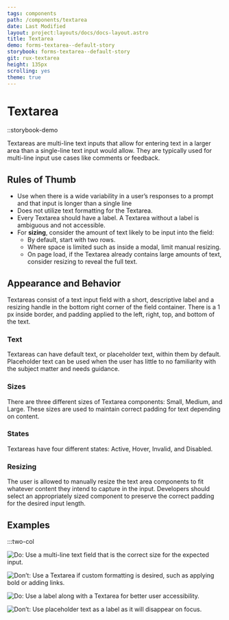 ```yaml
---
tags: components
path: /components/textarea
date: Last Modified
layout: project:layouts/docs/docs-layout.astro
title: Textarea
demo: forms-textarea--default-story
storybook: forms-textarea--default-story
git: rux-textarea
height: 135px
scrolling: yes
theme: true
---
```


# Textarea

::storybook-demo

Textareas are multi-line text inputs that allow for entering text in a larger area than a single-line text input would allow. They are typically used for multi-line input use cases like comments or feedback.

## Rules of Thumb

- Use when there is a wide variability in a user’s responses to a prompt and that input is longer than a single line
- Does not utilize text formatting for the Textarea.
- Every Textarea should have a label. A Textarea without a label is ambiguous and not accessible.
- For **sizing**, consider the amount of text likely to be input into the field:
  - By default, start with two rows.
  - Where space is limited such as inside a modal, limit manual resizing.
  - On page load, if the Textarea already contains large amounts of text, consider resizing to reveal the full text.

## Appearance and Behavior

Textareas consist of a text input field with a short, descriptive label and a resizing handle in the bottom right corner of the field container. There is a 1 px inside border, and padding applied to the left, right, top, and bottom of the text.

### Text

Textareas can have default text, or placeholder text, within them by default. Placeholder text can be used when the user has little to no familiarity with the subject matter and needs guidance.

### Sizes

There are three different sizes of Textarea components: Small, Medium, and Large. These sizes are used to maintain correct padding for text depending on content.

### States

Textareas have four different states: Active, Hover, Invalid, and Disabled.

### Resizing

The user is allowed to manually resize the text area components to fit whatever content they intend to capture in the input. Developers should select an appropriately sized component to preserve the correct padding for the desired input length.

## Examples

:::two-col

![Do: Use a multi-line text field that is the correct size for the expected input.](/img/components/textareas-do-1.png "Do: Use a multi-line text field that is the correct size for the expected input.")

![Don’t: Use a Textarea if custom formatting is desired, such as applying bold or adding links.](/img/components/textareas-dont-1.png "Don’t: Use a Textarea if custom formatting is desired, such as applying bold or adding links.")

![Do: Use a label along with a Textarea for better user accessibility.](/img/components/textareas-do-2.png "Do: Use a label along with a Textarea for better user accessibility.")

![Don’t: Use placeholder text as a label as it will disappear on focus.](/img/components/textareas-dont-2.png "Don’t: Use placeholder text as a label as it will disappear on focus.")
